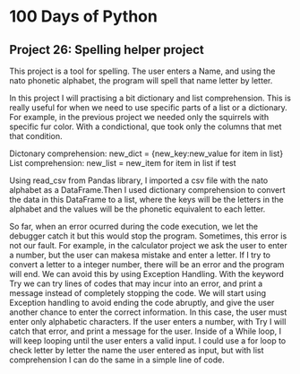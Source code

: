 # 100 Days of Python
## Project 26: Spelling helper project

This project is a tool for spelling. The user enters a Name, and using the nato phonetic alphabet, the program will spell that name letter by letter.

In this project I will practising a bit dictionary and list comprehension. 
This is really useful for when we need to use specific parts of a list or a dictionary. For example, in the previous project we needed only the squirrels with specific fur color. With a condictional, que took only the columns that met that condition.

Dictonary comprehension: new_dict = {new_key:new_value for item in list}
List comprehension: new_list = new_item for item in list if test

Using read_csv from Pandas library, I imported a csv file with the nato alphabet as a DataFrame.Then I used dictionary comprehension to convert the data in this DataFrame to a list, where the keys will be the letters in the alphabet and the values will be the phonetic equivalent to each letter. 

So far, when an error ocurred during the code execution, we let the debugger catch it but this would stop the program. Sometimes, this error is not our fault. For example, in the calculator project we ask the user to enter a number, but the user can makesa mistake and enter a letter. If I try to convert a letter to a integer number, there will be an error and the program will end. We can avoid this by using Exception Handling. With the keyword Try we can try lines of codes that may incur into an error, and print a message instead of completely stopping the code.
We will start using Exception handling to avoid ending the code abruptly, and give the user another chance to enter the correct information. In this case, the user must enter only alphabetic characters. If the user enters a number, with Try I will catch that error, and print a message for the user. Inside of a While loop, I will keep looping until the user enters a valid input.
I could use a for loop to check letter by letter the name the user entered as input, but with list comprehension I can do the same in a simple line of code.
